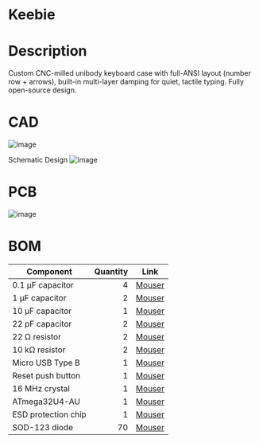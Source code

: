 # Keebie

# Description
Custom CNC-milled unibody keyboard case with full-ANSI layout (number row + arrows), built-in multi-layer damping for quiet, tactile typing. Fully open-source design.

# CAD
![image](https://github.com/user-attachments/assets/60f4734d-5f79-457d-bac4-889569419f69)

Schematic Design
![image](https://github.com/user-attachments/assets/7e5b05e6-143d-498f-bf4e-f088175e4959)

# PCB
![image](https://github.com/user-attachments/assets/a47b7b7d-9add-4844-9467-c35405f96d20)

# BOM				
  | Component           | Quantity | Link                                                                                                                                           |
  |---------------------|---------:|------------------------------------------------------------------------------------------------------------------------------------------------|
  | 0.1 µF capacitor    |        4 | [Mouser](https://www.mouser.com/ProductDetail/Murata-Electronics/GCM21BR72A104KA37L?qs=%2Fha2pyFadugx2su4wmhrVWA%2FASR4pdxJTfQHZ8IHAj9wdP5duSlYWg%3D%3D) |
  | 1 µF capacitor      |        2 | [Mouser](https://www.mouser.com/ProductDetail/Murata-Electronics/GCM21BR71H105KA03L?qs=sGAEpiMZZMs0AnBnWHyRQJmvo6K1yq%2Fer55D7IKzZUA%3D)     |
  | 10 µF capacitor     |        1 | [Mouser](https://www.mouser.com/ProductDetail/Murata-Electronics/GRM21BR61C106KE15K?qs=%2Fha2pyFaduhvdMyyAzjmgDDMmtKdiuuaGRpcgCneYO27UPILSeYh30F22yp9Zia5) |
  | 22 pF capacitor     |        2 | [Mouser](https://www.mouser.com/ProductDetail/AVX/08051A220JAT2A?qs=sGAEpiMZZMs0AnBnWHyRQCGo%2Fy81fQUUL0XYXkukhko%3D)                                  |
  | 22 Ω resistor       |        2 | [Mouser](https://www.mouser.com/ProductDetail/Panasonic/ERJ-6ENF22R0V?qs=sGAEpiMZZMvdGkrng054tx7%2F6%252BNA3LAJ0to5SsiHO3M%3D)                   |
  | 10 kΩ resistor      |        2 | [Mouser](https://www.mouser.com/ProductDetail/Panasonic/ERJ-6ENF1002V?qs=sGAEpiMZZMvdGkrng054tw5%2FFYq5P%2FDolsj86TE0MTY%3D)                 |
  | Micro USB Type B    |        1 | [Mouser](https://www.mouser.com/ProductDetail/Molex/105017-0001?qs=sGAEpiMZZMulM8LPOQ%252BykxkHE97o%2FWJn1YkS%2FQp33f4%3D)                              |
  | Reset push button   |        1 | [Mouser](https://www.mouser.com/ProductDetail/E-Switch/TL3342F160QG?qs=%2Fha2pyFaduiflKKyBGs2XjU%252BDHKOSknor4AMsi1SX168BWTGNRxwHA%3D%3D)        |
  | 16 MHz crystal      |        1 | [Mouser](https://www.mouser.com/ProductDetail/Epson-Timing/FA-238-160000MB-C3?qs=sGAEpiMZZMsBj6bBr9Q9aXTg5R5W%252B%2F%2F8BiqFfhOslgM%3D)         |
  | ATmega32U4-AU       |        1 | [Mouser](https://www.mouser.com/ProductDetail/Microchip-Technology-Atmel/ATMEGA32U4-AUR?qs=sGAEpiMZZMvqv2n3s2xjsUbafDrAziEwaRX2NEvN7Rs%3D)   |
  | ESD protection chip |        1 | [Mouser](https://www.mouser.com/ProductDetail/STMicroelectronics/USBLC6-2SC6?qs=sGAEpiMZZMvxHShE6Whpu%2FcIE2H5IOBdvREMGHqn6h0%3D)              |
  | SOD-123 diode       |       70 | [Mouser](https://www.mouser.com/ProductDetail/Vishay-Semiconductors/1N4148W-E3-08?qs=sGAEpiMZZMtoHjESLttvkjs26zymxl2F%2F%2F5Ai0uPFO0%3D)       |
